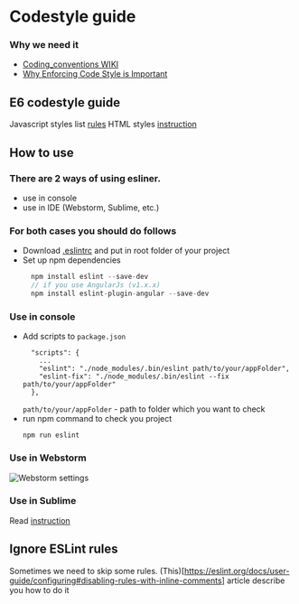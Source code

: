 # Codestyle guide
### Why we need it
- [Coding_conventions WIKI](https://en.wikipedia.org/wiki/Coding_conventions)
- [Why Enforcing Code Style is Important](https://coryrylan.com/blog/why-enforcing-code-style-is-important)

## E6 codestyle guide
Javascript styles list [rules](https://github.com/vorant/eslint-codestyle/blob/master/codestyle.md)
HTML styles [instruction](https://github.com/vorant/eslint-codestyle/blob/master/BEM.md)


## How to use
### There are 2 ways of using esliner. 
 - use in console
 - use in IDE (Webstorm, Sublime, etc.)
 
### For both cases you should do follows
- Download [.eslintrc](https://github.com/vorant/eslint-codestyle/blob/master/.eslintrc) and put in root folder of your project
- Set up npm dependencies
  ```javascript
    npm install eslint --save-dev
    // if you use AngularJs (v1.x.x)
    npm install eslint-plugin-angular --save-dev
    ```
    
### Use in console

- Add scripts to `package.json`
    ```
      "scripts": {
        ...
        "eslint": "./node_modules/.bin/eslint path/to/your/appFolder",
        "eslint-fix": "./node_modules/.bin/eslint --fix path/to/your/appFolder"
      },
    ```
    `path/to/your/appFolder` - path to folder which you want to check
- run npm command to check you project 
    ```
    npm run eslint
    ```
    
### Use in Webstorm
![Webstorm settings](https://github.com/vorant/eslint-codestyle/blob/master/webstorm-settings.png?raw=true)

### Use in Sublime
Read [instruction](http://jonathancreamer.com/setup-eslint-with-es6-in-sublime-text/)

## Ignore ESLint rules
Sometimes we need to skip some rules. (This)[https://eslint.org/docs/user-guide/configuring#disabling-rules-with-inline-comments] article describe you how to do it
